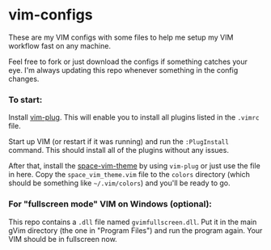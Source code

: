 # vim-configs
These are my VIM configs with some files to help me setup my VIM workflow fast on any machine.

Feel free to fork or just download the configs if something catches your eye. I'm always updating this repo whenever something in the config changes.

### To start:

Install [vim-plug](https://github.com/junegunn/vim-plug). This will enable you to install all plugins listed in the `.vimrc` file.

Start up VIM (or restart if it was running) and run the `:PlugInstall` command. This should install all of the plugins without any issues.

After that, install the [space-vim-theme](https://github.com/liuchengxu/space-vim-theme) by using `vim-plug` or just use the file in here. Copy the `space_vim_theme.vim` file to the `colors` directory (which should be something like `~/.vim/colors`) and you'll be ready to go.

### For "fullscreen mode" VIM on Windows (optional):
This repo contains a `.dll` file named `gvimfullscreen.dll`. Put it in the main gVim directory (the one in "Program Files") and run the program again. Your VIM should be in fullscreen now.
